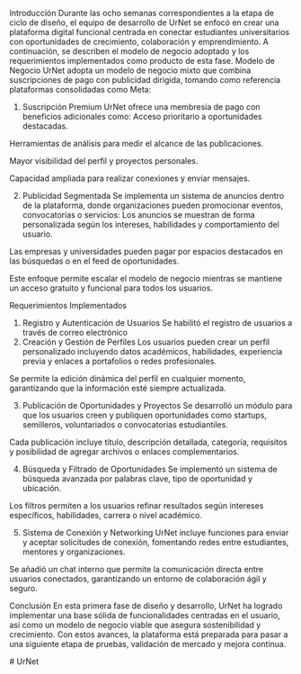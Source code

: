 Introducción
Durante las ocho semanas correspondientes a la etapa de ciclo de diseño, el equipo de desarrollo de UrNet se enfocó en crear una plataforma digital funcional centrada en conectar estudiantes universitarios con oportunidades de crecimiento, colaboración y emprendimiento. A continuación, se describen el modelo de negocio adoptado y los requerimientos implementados como producto de esta fase.
Modelo de Negocio
UrNet adopta un modelo de negocio mixto que combina suscripciones de pago con publicidad dirigida, tomando como referencia plataformas consolidadas como Meta:
1. Suscripción Premium
UrNet ofrece una membresía de pago con beneficios adicionales como:
Acceso prioritario a oportunidades destacadas.


Herramientas de análisis para medir el alcance de las publicaciones.


Mayor visibilidad del perfil y proyectos personales.


Capacidad ampliada para realizar conexiones y enviar mensajes.


2. Publicidad Segmentada
Se implementa un sistema de anuncios dentro de la plataforma, donde organizaciones pueden promocionar eventos, convocatorias o servicios:
Los anuncios se muestran de forma personalizada según los intereses, habilidades y comportamiento del usuario.


Las empresas y universidades pueden pagar por espacios destacados en las búsquedas o en el feed de oportunidades.


Este enfoque permite escalar el modelo de negocio mientras se mantiene un acceso gratuito y funcional para todos los usuarios.



Requerimientos Implementados


1. Registro y Autenticación de Usuarios
Se habilitó el registro de usuarios a través de correo electrónico
2. Creación y Gestión de Perfiles
Los usuarios pueden crear un perfil personalizado incluyendo datos académicos, habilidades, experiencia previa y enlaces a portafolios o redes profesionales.


Se permite la edición dinámica del perfil en cualquier momento, garantizando que la información esté siempre actualizada.


3. Publicación de Oportunidades y Proyectos
Se desarrolló un módulo para que los usuarios creen y publiquen oportunidades como startups, semilleros, voluntariados o convocatorias estudiantiles.


Cada publicación incluye título, descripción detallada, categoría, requisitos y posibilidad de agregar archivos o enlaces complementarios.


4. Búsqueda y Filtrado de Oportunidades
Se implementó un sistema de búsqueda avanzada por palabras clave, tipo de oportunidad y ubicación.


Los filtros permiten a los usuarios refinar resultados según intereses específicos, habilidades, carrera o nivel académico.


5. Sistema de Conexión y Networking
UrNet incluye funciones para enviar y aceptar solicitudes de conexión, fomentando redes entre estudiantes, mentores y organizaciones.


Se añadió un chat interno que permite la comunicación directa entre usuarios conectados, garantizando un entorno de colaboración ágil y seguro.





Conclusión
En esta primera fase de diseño y desarrollo, UrNet ha logrado implementar una base sólida de funcionalidades centradas en el usuario, así como un modelo de negocio viable que asegura sostenibilidad y crecimiento. Con estos avances, la plataforma está preparada para pasar a una siguiente etapa de pruebas, validación de mercado y mejora continua.

#   U r N e t  
 